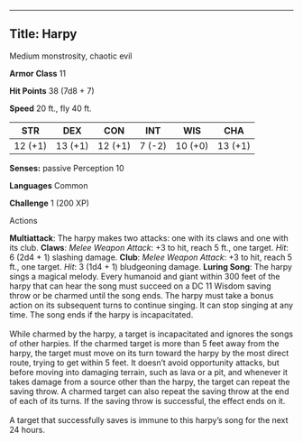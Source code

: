 -------------------------
Title: Harpy
-------------------------


Medium monstrosity, chaotic evil

**Armor Class** 11

**Hit Points** 38 (7d8 + 7)

**Speed** 20 ft., fly 40 ft.

  STR|       DEX|       CON|       INT|      WIS|       CHA
  ---------| ---------| ---------| --------| ---------| ---------
   12 (+1)   | 13 (+1)   | 12 (+1)   | 7 (-2)   | 10 (+0)   | 13 (+1)

****Senses**:** passive Perception 10

**Languages** Common

**Challenge** 1 (200 XP)


Actions

**Multiattack**: The harpy makes two attacks: one with its claws and
    one with its club.
**Claws**: *Melee Weapon Attack*: +3 to hit, reach 5 ft.,
    one target. *Hit*: 6 (2d4 + 1) slashing damage.
**Club**: *Melee Weapon Attack*: +3 to hit, reach 5 ft., one target.
    *Hit*: 3 (1d4 + 1) bludgeoning damage.
**Luring Song**: The harpy sings a magical melody. Every humanoid
    and giant within 300 feet of the harpy that can hear the song must
    succeed on a DC 11 Wisdom saving throw or be charmed until the
    song ends. The harpy must take a bonus action on its subsequent
    turns to continue singing. It can stop singing at any time. The song
    ends if the harpy is incapacitated.\
    \
    While charmed by the harpy, a target is incapacitated and ignores
    the songs of other harpies. If the charmed target is more than 5
    feet away from the harpy, the target must move on its turn toward
    the harpy by the most direct route, trying to get within 5 feet. It
    doesn’t avoid opportunity attacks, but before moving into damaging
    terrain, such as lava or a pit, and whenever it takes damage from a
    source other than the harpy, the target can repeat the saving throw.
    A charmed target can also repeat the saving throw at the end of each
    of its turns. If the saving throw is successful, the effect ends on
    it.\
    \
    A target that successfully saves is immune to this harpy’s song for
    the next 24 hours.

